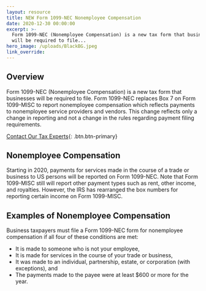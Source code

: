 ```yaml
---
layout: resource
title: NEW Form 1099-NEC Nonemployee Compensation
date: 2020-12-30 00:00:00
excerpt: >-
  Form 1099-NEC (Nonemployee Compensation) is a new tax form that businesses
  will be required to file...
hero_image: /uploads/BlackBG.jpeg
link_override:
---
```


## Overview

Form 1099-NEC (Nonemployee Compensation) is a new tax form that businesses will be required to file. Form 1099-NEC replaces Box 7 on Form 1099-MISC to report nonemployee compensation which reflects payments to nonemployee service providers and vendors. This change reflects only a change in reporting and not a change in the rules regarding payment filing requirements.

[Contact Our Tax Experts](){: .btn.btn-primary}

## Nonemployee Compensation

Starting in 2020, payments for services made in the course of a trade or business to US persons will be reported on Form 1099-NEC. Note that Form 1099-MISC still will report other payment types such as rent, other income, and royalties. However, the IRS has rearranged the box numbers for reporting certain income on Form 1099-MISC.

## Examples of Nonemployee Compensation

Business taxpayers must file a Form 1099-NEC form for nonemployee compensation if all four of these conditions are met:

* It is made to someone who is not your employee,
* It is made for services in the course of your trade or business,
* It was made to an individual, partnership, estate, or corporation (with exceptions), and
* The payments made to the payee were at least $600 or more for the year.
